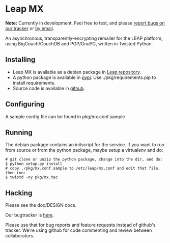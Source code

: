Leap MX
=======

**Note:** Currently in development. Feel free to test, and please [report bugs
on our tracker](https://we.riseup.net/leap/mx) or [by
email](mailto:discuss@leap.se).

An asynchronous, transparently-encrypting remailer for the LEAP platform,
using BigCouch/CouchDB and PGP/GnuPG, written in Twisted Python.

## Installing

  * Leap MX is available as a debian package in [Leap
    repository](http://deb.leap.se/repository/).
  * A python package is available in
    [pypi](https://pypi.python.org/pypi/leap.mx). Use ./pkg/requirements.pip
    to install requirements.
  * Source code is available in [github](https://github.com/leapcode/leap_mx).

## Configuring

A sample config file can be found in pkg/mx.conf.sample

## Running

The debian package contains an initscript for the service. If you want to run
from source or from the python package, maybe setup a virtualenv and do:

~~~
# git clone or unzip the python package, change into the dir, and do:
$ python setup.py install
# copy ./pkg/mx.conf.sample to /etc/leap/mx.conf and edit that file, then run:
$ twistd -ny pkg/mx.tac
~~~

## Hacking

Please see the doc/DESIGN docs.

Our bugtracker is [here](https://leap.se/code/projects/mx).

Please use that for bug reports and feature requests instead of github's
tracker. We're using github for code commenting and review between
collaborators.
